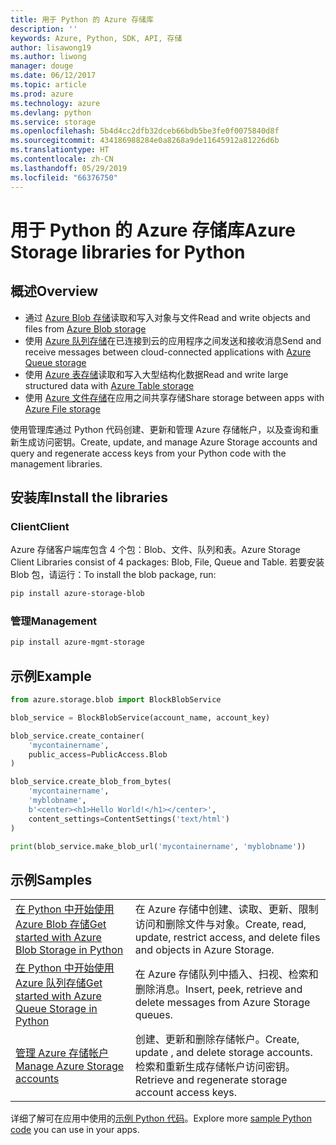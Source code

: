 ```yaml
---
title: 用于 Python 的 Azure 存储库
description: ''
keywords: Azure, Python, SDK, API, 存储
author: lisawong19
ms.author: liwong
manager: douge
ms.date: 06/12/2017
ms.topic: article
ms.prod: azure
ms.technology: azure
ms.devlang: python
ms.service: storage
ms.openlocfilehash: 5b4d4cc2dfb32dceb66bdb5be3fe0f0075840d8f
ms.sourcegitcommit: 434186988284e0a8268a9de11645912a81226d6b
ms.translationtype: HT
ms.contentlocale: zh-CN
ms.lasthandoff: 05/29/2019
ms.locfileid: "66376750"
---
```

# <a name="azure-storage-libraries-for-python"></a><span data-ttu-id="c5fdb-103">用于 Python 的 Azure 存储库</span><span class="sxs-lookup"><span data-stu-id="c5fdb-103">Azure Storage libraries for Python</span></span>

## <a name="overview"></a><span data-ttu-id="c5fdb-104">概述</span><span class="sxs-lookup"><span data-stu-id="c5fdb-104">Overview</span></span>
- <span data-ttu-id="c5fdb-105">通过 [Azure Blob 存储](https://docs.microsoft.com/azure/storage/storage-python-how-to-use-blob-storage)读取和写入对象与文件</span><span class="sxs-lookup"><span data-stu-id="c5fdb-105">Read and write objects and files from [Azure Blob storage](https://docs.microsoft.com/azure/storage/storage-python-how-to-use-blob-storage)</span></span>
- <span data-ttu-id="c5fdb-106">使用 [Azure 队列存储](https://docs.microsoft.com/azure/storage/storage-python-how-to-use-queue-storage)在已连接到云的应用程序之间发送和接收消息</span><span class="sxs-lookup"><span data-stu-id="c5fdb-106">Send and receive messages between cloud-connected applications with [Azure Queue storage](https://docs.microsoft.com/azure/storage/storage-python-how-to-use-queue-storage)</span></span>
- <span data-ttu-id="c5fdb-107">使用 [Azure 表存储](https://docs.microsoft.com/azure/storage/storage-python-how-to-use-table-storage)读取和写入大型结构化数据</span><span class="sxs-lookup"><span data-stu-id="c5fdb-107">Read and write large structured data with [Azure Table storage](https://docs.microsoft.com/azure/storage/storage-python-how-to-use-table-storage)</span></span> 
- <span data-ttu-id="c5fdb-108">使用 [Azure 文件存储](https://docs.microsoft.com/azure/storage/storage-python-how-to-use-file-storage)在应用之间共享存储</span><span class="sxs-lookup"><span data-stu-id="c5fdb-108">Share storage between apps with [Azure File storage](https://docs.microsoft.com/azure/storage/storage-python-how-to-use-file-storage)</span></span>

<span data-ttu-id="c5fdb-109">使用管理库通过 Python 代码创建、更新和管理 Azure 存储帐户，以及查询和重新生成访问密钥。</span><span class="sxs-lookup"><span data-stu-id="c5fdb-109">Create, update, and manage Azure Storage accounts and query and regenerate access keys from your Python code with the management libraries.</span></span>

## <a name="install-the-libraries"></a><span data-ttu-id="c5fdb-110">安装库</span><span class="sxs-lookup"><span data-stu-id="c5fdb-110">Install the libraries</span></span>

### <a name="client"></a><span data-ttu-id="c5fdb-111">Client</span><span class="sxs-lookup"><span data-stu-id="c5fdb-111">Client</span></span>

<span data-ttu-id="c5fdb-112">Azure 存储客户端库包含 4 个包：Blob、文件、队列和表。</span><span class="sxs-lookup"><span data-stu-id="c5fdb-112">Azure Storage Client Libraries consist of 4 packages: Blob, File, Queue and Table.</span></span> <span data-ttu-id="c5fdb-113">若要安装 Blob 包，请运行：</span><span class="sxs-lookup"><span data-stu-id="c5fdb-113">To install the blob package, run:</span></span>

```bash
pip install azure-storage-blob
```

### <a name="management"></a><span data-ttu-id="c5fdb-114">管理</span><span class="sxs-lookup"><span data-stu-id="c5fdb-114">Management</span></span>

```bash
pip install azure-mgmt-storage
```

## <a name="example"></a><span data-ttu-id="c5fdb-115">示例</span><span class="sxs-lookup"><span data-stu-id="c5fdb-115">Example</span></span>
```python
from azure.storage.blob import BlockBlobService

blob_service = BlockBlobService(account_name, account_key)

blob_service.create_container(
    'mycontainername',
    public_access=PublicAccess.Blob
)

blob_service.create_blob_from_bytes(
    'mycontainername',
    'myblobname',
    b'<center><h1>Hello World!</h1></center>',
    content_settings=ContentSettings('text/html')
)

print(blob_service.make_blob_url('mycontainername', 'myblobname'))
```

## <a name="samples"></a><span data-ttu-id="c5fdb-116">示例</span><span class="sxs-lookup"><span data-stu-id="c5fdb-116">Samples</span></span>

| | |
|--|--|
| [<span data-ttu-id="c5fdb-117">在 Python 中开始使用 Azure Blob 存储</span><span class="sxs-lookup"><span data-stu-id="c5fdb-117">Get started with Azure Blob Storage in Python</span></span>](https://docs.microsoft.com/azure/storage/blobs/storage-python-how-to-use-blob-storage) | <span data-ttu-id="c5fdb-118">在 Azure 存储中创建、读取、更新、限制访问和删除文件与对象。</span><span class="sxs-lookup"><span data-stu-id="c5fdb-118">Create, read, update, restrict access, and delete files and objects in Azure Storage.</span></span> |
| [<span data-ttu-id="c5fdb-119">在 Python 中开始使用 Azure 队列存储</span><span class="sxs-lookup"><span data-stu-id="c5fdb-119">Get started with Azure Queue Storage in Python</span></span>](https://docs.microsoft.com/azure/storage/queues/storage-python-how-to-use-queue-storage) | <span data-ttu-id="c5fdb-120">在 Azure 存储队列中插入、扫视、检索和删除消息。</span><span class="sxs-lookup"><span data-stu-id="c5fdb-120">Insert, peek, retrieve and delete messages from Azure Storage queues.</span></span> | 
| [<span data-ttu-id="c5fdb-121">管理 Azure 存储帐户</span><span class="sxs-lookup"><span data-stu-id="c5fdb-121">Manage Azure Storage accounts</span></span>](https://azure.microsoft.com/resources/samples/storage-python-manage) | <span data-ttu-id="c5fdb-122">创建、更新和删除存储帐户。</span><span class="sxs-lookup"><span data-stu-id="c5fdb-122">Create, update , and delete storage accounts.</span></span> <span data-ttu-id="c5fdb-123">检索和重新生成存储帐户访问密钥。</span><span class="sxs-lookup"><span data-stu-id="c5fdb-123">Retrieve and regenerate storage account access keys.</span></span>

<span data-ttu-id="c5fdb-124">详细了解可在应用中使用的[示例 Python 代码](https://azure.microsoft.com/resources/samples/?platform=python)。</span><span class="sxs-lookup"><span data-stu-id="c5fdb-124">Explore more [sample Python code](https://azure.microsoft.com/resources/samples/?platform=python) you can use in your apps.</span></span>
